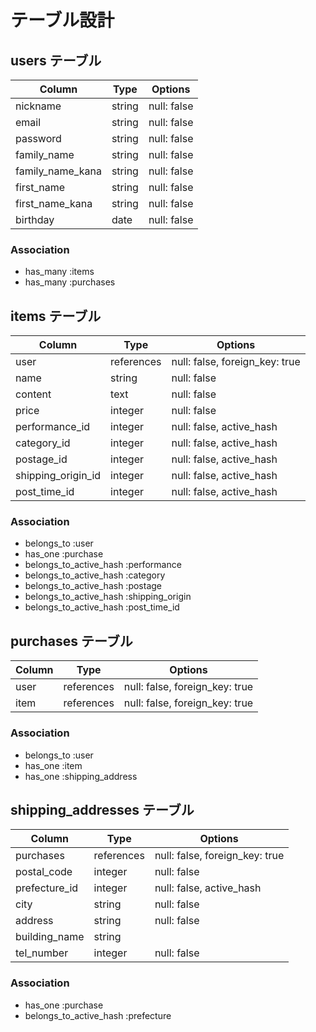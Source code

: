 # テーブル設計

## users テーブル

| Column           | Type       | Options                        |
| ---------------- | ---------- | ------------------------------ |
| nickname         | string     | null: false                    |
| email            | string     | null: false                    |
| password         | string     | null: false                    |
| family_name      | string     | null: false                    |
| family_name_kana | string     | null: false                    |
| first_name       | string     | null: false                    |
| first_name_kana  | string     | null: false                    |
| birthday         | date       | null: false                    |

### Association

- has_many :items
- has_many :purchases

## items テーブル

| Column             | Type       | Options                        |
| ------------------ | ---------- | ------------------------------ |
| user               | references | null: false, foreign_key: true |
| name               | string     | null: false                    |
| content            | text       | null: false                    |
| price              | integer    | null: false                    |
| performance_id     | integer    | null: false, active_hash       |
| category_id        | integer    | null: false, active_hash       |
| postage_id         | integer    | null: false, active_hash       |
| shipping_origin_id | integer    | null: false, active_hash       |
| post_time_id       | integer    | null: false, active_hash       |

### Association

- belongs_to :user
- has_one    :purchase
- belongs_to_active_hash :performance
- belongs_to_active_hash :category
- belongs_to_active_hash :postage
- belongs_to_active_hash :shipping_origin
- belongs_to_active_hash :post_time_id

## purchases テーブル

| Column           | Type       | Options                        |
| ---------------- | ---------- | ------------------------------ |
| user             | references | null: false, foreign_key: true |
| item             | references | null: false, foreign_key: true |

### Association

- belongs_to :user
- has_one    :item
- has_one    :shipping_address

## shipping_addresses テーブル

| Column           | Type       | Options                        |
| ---------------- | ---------- | ------------------------------ |
| purchases        | references | null: false, foreign_key: true |
| postal_code      | integer    | null: false                    |
| prefecture_id    | integer    | null: false, active_hash       |
| city             | string     | null: false                    |
| address          | string     | null: false                    |
| building_name    | string     |                                |
| tel_number       | integer    | null: false                    |

### Association

- has_one  :purchase
- belongs_to_active_hash :prefecture